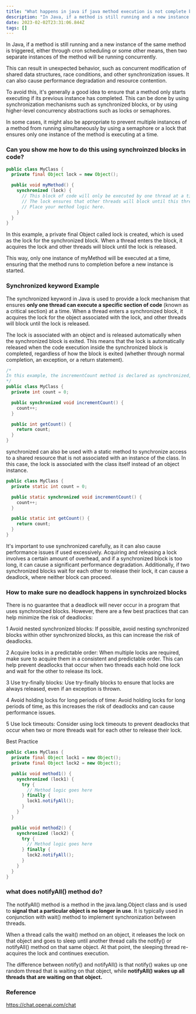 ```yaml
---
title: "What happens in java if java method execution is not complete but cron scheduling makes the method run again?"
description: "In Java, if a method is still running and a new instance of the same method is triggered, either through cron scheduling or some other means, then two"
date: 2023-02-02T23:31:06.844Z
tags: []
---
```

In Java, if a method is still running and a new instance of the same method is triggered, either through cron scheduling or some other means, then two separate instances of the method will be running concurrently.

This can result in unexpected behavior, such as concurrent modification of shared data structures, race conditions, and other synchronization issues. It can also cause performance degradation and resource contention.

To avoid this, it's generally a good idea to ensure that a method only starts executing if its previous instance has completed. This can be done by using synchronization mechanisms such as synchronized blocks, or by using higher-level concurrency abstractions such as locks or semaphores.

In some cases, it might also be appropriate to prevent multiple instances of a method from running simultaneously by using a semaphore or a lock that ensures only one instance of the method is executing at a time.

### Can you show me how to do this using synchroinzed blocks in code?

```java
public class MyClass {
  private final Object lock = new Object();

  public void myMethod() {
    synchronized (lock) {
      // This block of code will only be executed by one thread at a time.
      // The lock ensures that other threads will block until this thread has completed.
      // Place your method logic here.
    }
  }
}
```
In this example, a private final Object called lock is created, which is used as the lock for the synchronized block. When a thread enters the block, it acquires the lock and other threads will block until the lock is released.

This way, only one instance of myMethod will be executed at a time, ensuring that the method runs to completion before a new instance is started.

### Synchronized keyword Example

The synchronized keyword in Java is used to provide a lock mechanism that ensures **only one thread can execute a specific section of code** (known as a critical section) at a time. When a thread enters a synchronized block, it acquires the lock for the object associated with the lock, and other threads will block until the lock is released.

The lock is associated with an object and is released automatically when the synchronized block is exited. This means that the lock is automatically released when the code execution inside the synchronized block is completed, regardless of how the block is exited (whether through normal completion, an exception, or a return statement).

```java
/*
In this example, the incrementCount method is declared as synchronized, which means that only one thread can execute it at a time. This ensures that the count variable is protected from race conditions and other synchronization issues.
*/
public class MyClass {
  private int count = 0;

  public synchronized void incrementCount() {
    count++;
  }

  public int getCount() {
    return count;
  }
}

```
synchronized can also be used with a static method to synchronize access to a shared resource that is not associated with an instance of the class. In this case, the lock is associated with the class itself instead of an object instance.
```java
public class MyClass {
  private static int count = 0;

  public static synchronized void incrementCount() {
    count++;
  }

  public static int getCount() {
    return count;
  }
}
```
It's important to use synchronized carefully, as it can also cause performance issues if used excessively. Acquiring and releasing a lock involves a certain amount of overhead, and if a synchronized block is too long, it can cause a significant performance degradation. Additionally, if two synchronized blocks wait for each other to release their lock, it can cause a deadlock, where neither block can proceed.

### How to make sure no deadlock happens in synchroized blocks

There is no guarantee that a deadlock will never occur in a program that uses synchronized blocks. However, there are a few best practices that can help minimize the risk of deadlocks:

1 Avoid nested synchronized blocks: If possible, avoid nesting synchronized blocks within other synchronized blocks, as this can increase the risk of deadlocks.

2 Acquire locks in a predictable order: When multiple locks are required, make sure to acquire them in a consistent and predictable order. This can help prevent deadlocks that occur when two threads each hold one lock and wait for the other to release its lock.

3 Use try-finally blocks: Use try-finally blocks to ensure that locks are always released, even if an exception is thrown.

4 Avoid holding locks for long periods of time: Avoid holding locks for long periods of time, as this increases the risk of deadlocks and can cause performance issues.

5 Use lock timeouts: Consider using lock timeouts to prevent deadlocks that occur when two or more threads wait for each other to release their lock.

Best Practice
```java
public class MyClass {
  private final Object lock1 = new Object();
  private final Object lock2 = new Object();

  public void method1() {
    synchronized (lock1) {
      try {
        // Method logic goes here
      } finally {
        lock1.notifyAll();
      }
    }
  }

  public void method2() {
    synchronized (lock2) {
      try {
        // Method logic goes here
      } finally {
        lock2.notifyAll();
      }
    }
  }
}
```

### what does notifyAll() method do?
The notifyAll() method is a method in the java.lang.Object class and is used to **signal that a particular object is no longer in use**. It is typically used in conjunction with wait() method to implement synchronization between threads.

When a thread calls the wait() method on an object, it releases the lock on that object and goes to sleep until another thread calls the notify() or notifyAll() method on that same object. At that point, the sleeping thread re-acquires the lock and continues execution.

The difference between notify() and notifyAll() is that notify() wakes up one random thread that is waiting on that object, while **notifyAll() wakes up all threads that are waiting on that object.**


### Reference
https://chat.openai.com/chat